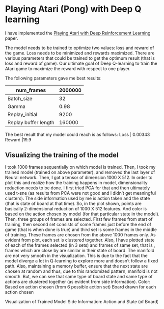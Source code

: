 # Playing Atari (Pong) with Deep Q learning
I have implemented the [Playing Atari with Deep Reinforcement Learning](https://github.com/Ayushi007/Playing-Pong-Atari-with-Deep-Q-Network/blob/master/DeepMind-dqn.pdf) paper.

The model needs to be trained to optimize two values: loss and reward of the game. Loss needs to be minimized and rewards maximized.
There are various parameters that could be trained to get the optimum result (that is loss and reward of game). Our ultimate goal of Deep Q-learning to train the Atari game to maximize the reward with respect to one player.

The following parameters gave me best results:

num_frames | 2000000
|--------|-------|
Batch_size | 32
Gamma | 0.98
Replay_initial |	9200
Replay buffer length |	160000

The best result that my model could reach is as follows:
Loss | 0.00343
Reward |19.9

## Visualizing the training of the model
I took 1000 frames sequentially on which model is trained. Then, I took my trained model (trained on above parameter), and removed the last layer of Neural network. Then, I got a tensor of dimension 1000 X 512. In order to plot this and realize how the training happens in model, dimensionality reduction needs to be done. I first tried PCA for that and then ultimately used t-sne (as results from PCA were not good and I didn’t get meaningful clusters).
The side information used by me is action taken and the state (that is state of board at that time). So, in the plot shown, points are basically 2-dimensional reduction of 1000 X 512 features. And color is based on the action chosen by model (for that particular state in the model). Then, three groups of frames are selected. First few frames from start of training, then second set consists of some frames just before the end of game (that is when done is true) and third set is some frames in the middle of training. These frames are chosen from the above 1000 frames only. As evident from plot, each set is clustered together. Also, I have plotted state of each of the frames selected (in 3 sets) and frames of same set, that is , frames which are close by are similar in their state of board.
The manifold are not very smooth in the visualization. This is due to the fact that the model diverge a lot in Q-learning to explore more and doesn’t follow a fixed path. Also, maintaining a memory buffer, ensure that the next state are chosen at random and thus, due to this randomized pattern, manifold is not smooth. But, we can see that same type of board state and same type of actions are clustered together (as evident from side information).
Color: Based on action chosen (from 6 possible action set)
Board drawn for each action chosen


Visualization of Trained Model
Side Information: Action and State (of Board)
